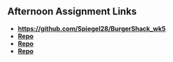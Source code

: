 ## Afternoon Assignment Links

* **https://github.com/Spiegel28/BurgerShack_wk5**
* **[Repo](https://github.com/Spiegel28/<ASSIGNMENT_REPO>)**
* **[Repo](https://github.com/Spiegel28/<ASSIGNMENT_REPO>)**
* **[Repo](https://github.com/Spiegel28/<ASSIGNMENT_REPO>)**
